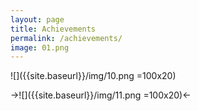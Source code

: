 ```yaml
---
layout: page
title: Achievements
permalink: /achievements/
image: 01.png
---
```


![]({{site.baseurl}}/img/10.png =100x20)

->![]({{site.baseurl}}/img/11.png =100x20)<-
